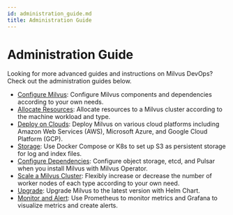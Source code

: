 ```yaml
---
id: administration_guide.md
title: Administration Guide
---
```


# Administration Guide

Looking for more advanced guides and instructions on Milvus DevOps? Check out the administration guides below.

- [Configure Milvus](configure-docker.md): Configure Milvus components and dependencies according to your own needs.
- [Allocate Resources](allocate.md): Allocate resources to a Milvus cluster according to the machine workload and type.
- [Deploy on Clouds](deploy_on_clouds.md): Deploy Milvus on various cloud platforms including Amazon Web Services (AWS), Microsoft Azure, and Google Cloud Platform (GCP).
- [Storage](deploy_s3.md): Use Docker Compose or K8s to set up S3 as persistent storage for log and index files. 
- [Configure Dependencies](operator.md): Configure object storage, etcd, and Pulsar when you install Milvus with Milvus Operator.
- [Scale a Milvus Cluster](scaleout.md):  Flexibly increase or decrease the number of worker nodes of each type according to your own need.
- [Upgrade](upgrade.md): Upgrade Milvus to the latest version with Helm Chart.
- [Monitor and Alert](monitor_and_alert.md): Use Prometheus to monitor metrics and Grafana to visualize metrics and create alerts.
